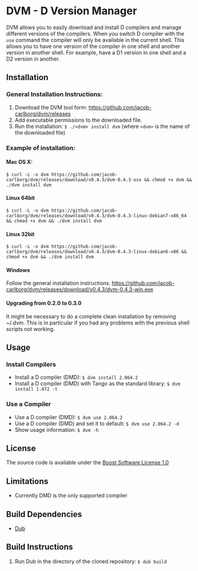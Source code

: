 # DVM - D Version Manager

DVM allows you to easily download and install D compilers and manage different versions of the
compilers. When you switch D compiler with the `use` command the compiler will only be
available in the current shell. This allows you to have one version of the compiler in one
shell and another version in another shell. For example, have a D1 version in one shell and a
D2 version in another.

## Installation

### General Installation Instructions:

1. Download the DVM tool form: https://github.com/jacob-carlborg/dvm/releases
2. Add executable permissions to the downloaded file.
3. Run the installation: `$ ./<dvm> install dvm` (where `<dvm>` is the name of the downloaded file) 

### Example of installation:

#### Mac OS X:

    $ curl -L -o dvm https://github.com/jacob-carlborg/dvm/releases/download/v0.4.3/dvm-0.4.3-osx && chmod +x dvm && ./dvm install dvm

#### Linux 64bit

    $ curl -L -o dvm https://github.com/jacob-carlborg/dvm/releases/download/v0.4.3/dvm-0.4.3-linux-debian7-x86_64 && chmod +x dvm && ./dvm install dvm

#### Linux 32bit

    $ curl -L -o dvm https://github.com/jacob-carlborg/dvm/releases/download/v0.4.3/dvm-0.4.3-linux-debian6-x86 && chmod +x dvm && ./dvm install dvm

#### Windows

Follow the general installation instructions.
https://github.com/jacob-carlborg/dvm/releases/download/v0.4.3/dvm-0.4.3-win.exe

#### Upgrading from 0.2.0 to 0.3.0

It might be necessary to do a complete clean installation by removing ~/.dvm. This is in
particular if you had any problems with the previous shell scripts not working.

## Usage

### Install Compilers

* Install a D compiler (DMD): `$ dvm install 2.064.2`
* Install a D compiler (DMD) with Tango as the standard library: `$ dvm install 1.072 -t`

### Use a Compiler

* Use a D compiler (DMD): `$ dvm use 2.064.2`
* Use a D compiler (DMD) and set it to default: `$ dvm use 2.064.2 -d`
* Show usage information: `$ dvm -h`

## License

The source code is available under the [Boost Software License 1.0](http://www.boost.org/LICENSE_1_0.txt)

## Limitations

* Currently DMD is the only supported compiler

## Build Dependencies

* [Dub](http://code.dlang.org/download)

## Build Instructions

1. Run Dub in the directory of the cloned repository: `$ dub build`